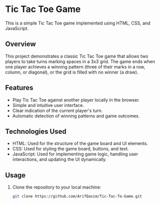 # Tic Tac Toe Game

This is a simple Tic Tac Toe game implemented using HTML, CSS, and JavaScript.

## Overview

This project demonstrates a classic Tic Tac Toe game that allows two players to take turns marking spaces in a 3x3 grid. The game ends when one player achieves a winning pattern (three of their marks in a row, column, or diagonal), or the grid is filled with no winner (a draw).

## Features

- Play Tic Tac Toe against another player locally in the browser.
- Simple and intuitive user interface.
- Clear indication of the current player's turn.
- Automatic detection of winning patterns and game outcomes.

## Technologies Used

- HTML: Used for the structure of the game board and UI elements.
- CSS: Used for styling the game board, buttons, and text.
- JavaScript: Used for implementing game logic, handling user interactions, and updating the UI dynamically.

## Usage

1. Clone the repository to your local machine:

   ```bash
   git clone https://github.com/ArifQasim/Tic-Tac-To-Game.git
   ```
